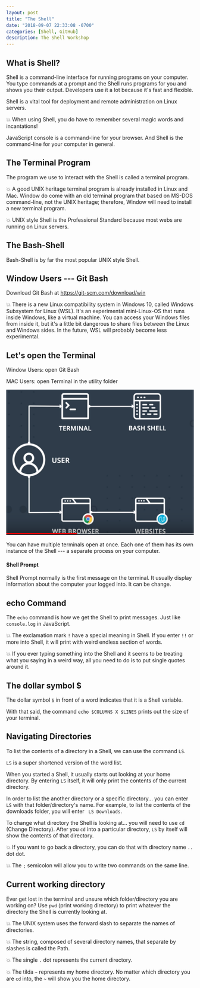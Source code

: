 ```yaml
---
layout: post
title: "The Shell"
date: "2018-09-07 22:33:08 -0700"
categories: [Shell, GitHub]
description: The Shell Workshop
---
```


## What is Shell?

Shell is a command-line interface for running programs on your computer. You type commands at a prompt and the Shell runs programs for you and shows you their output. Developers use it a lot because it's fast and flexible.

Shell is a vital tool for deployment and remote administration on Linux servers.

💥 When using Shell, you do have to remember several magic words and incantations!

JavaScript console is a command-line for your browser. And Shell is the command-line for your computer in general.

## The Terminal Program

The program we use to interact with the Shell is called a terminal program.

💥 A good UNIX heritage terminal program is already installed in Linux and Mac. Window do come with an old terminal program that based on MS-DOS command-line, not the UNIX heritage; therefore, Window will need to install a new terminal program.

💥 UNIX style Shell is the Professional Standard because most webs are running on Linux servers.

## The Bash-Shell

Bash-Shell is by far the most popular UNIX style Shell.

## Window Users --- Git Bash

Download Git Bash at https://git-scm.com/download/win

💥 There is a new Linux compatibility system in Windows 10, called Windows Subsystem for Linux (WSL). It's an experimental mini-Linux-OS that runs inside Windows, like a virtual machine. You can access your Windows files from inside it, but it's a little bit dangerous to share files between the Linux and Windows sides. In the future, WSL will probably become less experimental.

## Let's open the Terminal

Window Users: open Git Bash

MAC Users: open Terminal in the utility folder

![Terminal](/pic/terminal.PNG)

You can have multiple terminals open at once. Each one of them has its own instance of the Shell --- a separate process on your computer.

#### Shell Prompt

Shell Prompt normally is the first message on the terminal. It usually display information about the computer your logged into. It can be change.

## echo Command

The `echo` command is how we get the Shell to print messages. Just like `console.log` in JavaScript.

💥 The exclamation mark ` ! ` have a special meaning in Shell. If you enter `!!` or more into Shell, it will print with weird endless section of words.

💥 If you ever typing something into the Shell and it seems to be treating what you saying in a weird way, all you need to do is to put single quotes around it.

## The dollar symbol $

The dollar symbol ` $ ` in front of a word indicates that it is a Shell variable.

With that said, the command `echo $COLUMNS X $LINES` prints out the size of your terminal.

## Navigating Directories

To list the contents of a directory in a Shell, we can use the command ` LS `.

` LS ` is a super shortened version of the word list.

When you started a Shell, it usually starts out looking at your home directory. By entering ` LS ` itself, it will only print the contents of the current directory.

In order to list the another directory or a specific directory... you can enter ` LS ` with that folder/directory's name. For example, to list the contents of the downloads folder, you will enter ` LS Downloads`.

To change what directory the Shell is looking at... you will need to use ` cd ` (Change Directory). After you ` cd ` into a particular directory, ` LS ` by itself will show the contents of that directory.

💥 If you want to go back a directory, you can do that with directory name ` .. ` dot dot.

💥 The ` ; ` semicolon will allow you to write two commands on the same line.

## Current working directory

Ever get lost in the terminal and unsure which folder/directory you are working on? Use ` pwd ` (print working directory) to print whatever the directory the Shell is currently looking at.

💥 The UNIX system uses the forward slash to separate the names of directories.

💥 The string, composed of several directory names, that separate by slashes is called the Path.

💥 The single ` . ` dot represents the current directory.

💥 The tilda ` ~ ` represents my home directory. No matter which directory you are `cd` into, the `~` will show you the home directory.
